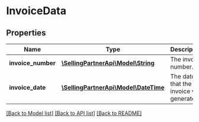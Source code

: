# InvoiceData

## Properties
Name | Type | Description | Notes
------------ | ------------- | ------------- | -------------
**invoice_number** | [**\SellingPartnerApi\Model\String**](String.md) | The invoice number. | 
**invoice_date** | [**\SellingPartnerApi\Model\\DateTime**](\DateTime.md) | The date that the invoice was generated. | [optional] 

[[Back to Model list]](../README.md#documentation-for-models) [[Back to API list]](../README.md#documentation-for-api-endpoints) [[Back to README]](../README.md)


